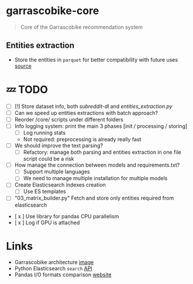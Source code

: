 # garrascobike-core

> Core of the Garrascobike recommendation system

## Entities extraction

- Store the entities in `parquet` for better compatibility with future
  uses [source](https://pandas-docs.github.io/pandas-docs-travis/user_guide/io.html#performance-considerations)

# 💤 TODO

- [ ] [!] Store dataset info, both _subreddit-dl_ and _entities_extraction.py_
- [ ] Can we speed up entities extractions with batch approach?
- [ ] Reorder /core/ scripts under different folders
- [ ] Info logging system: print the main 3 phases [init / processing / storing]
    - [ ] Log running stats
    - Not required: preprocessing is already really fast
- [ ] We should improve the text parsing?
    - [ ] Refactory: manage both parsing and entities extraction in one file script could be a risk
- [ ] How manage the connection between models and requirements.txt?
    - [ ] Support multiple languages
    - [ ] We need to manage multiple installation for multiple models
- [  ] Create Elasticsearch indexes creation
    - [  ] Use ES templates
- [  ] "03_matrix_builder.py" Fetch and store only entities required from elasticsearch
- [ x ] Use library for pandas CPU parallelism
- [ x ] Log if GPU is attached

# Links

- Garrascobike architecture [image](https://drive.google.com/file/d/16gCF_4xx8jsC3uX5PJDrvgndPnNJ6_3p/view?usp=sharing)
- Python Elasticsearch `search` [API](https://elasticsearch-py.readthedocs.io/en/v7.11.0/api.html#elasticsearch.Elasticsearch.search)
- Pandas I/O formats comparison [website](https://pandas-docs.github.io/pandas-docs-travis/user_guide/io.html#performance-considerations)
